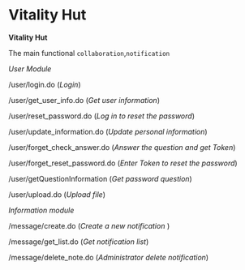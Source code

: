 # Vitality Hut
**Vitality Hut**

The main functional `collaboration`,`notification`


_User Module_

/user/login.do                      (_Login_)

/user/get_user_info.do              (_Get user information_)

/user/reset_password.do             (_Log in to reset the password_)

/user/update_information.do         (_Update personal information_)

/user/forget_check_answer.do        (_Answer the question and get Token_)

/user/forget_reset_password.do      (_Enter Token to reset the password_)

/user/getQuestionInformation        (_Get password question_)

/user/upload.do                     (_Upload file_)


_Information module_

/message/create.do                  (_Create a new notification_ )            
                                
/message/get_list.do                (_Get notification list_)

/message/delete_note.do             (_Administrator delete notification_)



